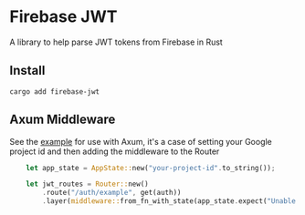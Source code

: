 # Firebase JWT

A library to help parse JWT tokens from Firebase in Rust 

## Install 

```cargo add firebase-jwt```

## Axum Middleware 

See the [example](./example) for use with Axum, it's a case of setting your Google project id and then adding the middleware to the Router

```rust
    let app_state = AppState::new("your-project-id".to_string());

    let jwt_routes = Router::new()
        .route("/auth/example", get(auth))
        .layer(middleware::from_fn_with_state(app_state.expect("Unable to get app state").clone(), axum_auth_middleware));
```